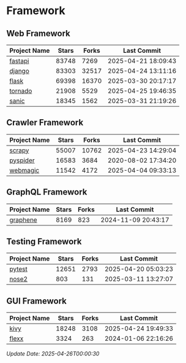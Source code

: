 # Framework

## Web Framework
| Project Name | Stars | Forks | Last Commit |
| ------------ | ----- | ----- | ----------- |
| [fastapi](https://github.com/fastapi/fastapi) | 83748 | 7269 | 2025-04-21 18:09:43 |
| [django](https://github.com/django/django) | 83303 | 32517 | 2025-04-24 13:11:16 |
| [flask](https://github.com/pallets/flask) | 69398 | 16370 | 2025-03-30 20:17:17 |
| [tornado](https://github.com/tornadoweb/tornado) | 21908 | 5529 | 2025-04-25 19:46:35 |
| [sanic](https://github.com/sanic-org/sanic) | 18345 | 1562 | 2025-03-31 21:19:26 |

## Crawler Framework
| Project Name | Stars | Forks | Last Commit |
| ------------ | ----- | ----- | ----------- |
| [scrapy](https://github.com/scrapy/scrapy) | 55007 | 10762 | 2025-04-23 14:29:04 |
| [pyspider](https://github.com/binux/pyspider) | 16583 | 3684 | 2020-08-02 17:34:20 |
| [webmagic](https://github.com/code4craft/webmagic) | 11542 | 4172 | 2025-04-04 09:33:13 |

## GraphQL Framework
| Project Name | Stars | Forks | Last Commit |
| ------------ | ----- | ----- | ----------- |
| [graphene](https://github.com/graphql-python/graphene) | 8169 | 823 | 2024-11-09 20:43:17 |

## Testing Framework
| Project Name | Stars | Forks | Last Commit |
| ------------ | ----- | ----- | ----------- |
| [pytest](https://github.com/pytest-dev/pytest) | 12651 | 2793 | 2025-04-20 05:03:23 |
| [nose2](https://github.com/nose-devs/nose2) | 803 | 131 | 2025-03-11 13:27:07 |

## GUI Framework
| Project Name | Stars | Forks | Last Commit |
| ------------ | ----- | ----- | ----------- |
| [kivy](https://github.com/kivy/kivy) | 18248 | 3108 | 2025-04-24 19:49:33 |
| [flexx](https://github.com/flexxui/flexx) | 3324 | 263 | 2024-01-06 22:16:26 |

*Update Date: 2025-04-26T00:00:30*
